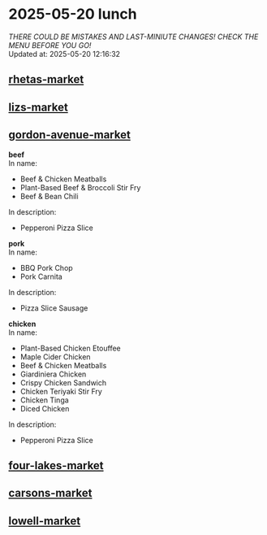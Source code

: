 # 2025-05-20 lunch  
*THERE COULD BE MISTAKES AND LAST-MINIUTE CHANGES! CHECK THE MENU BEFORE YOU GO!*  
Updated at: 2025-05-20 12:16:32  
## [rhetas-market](https://wisc-housingdining.nutrislice.com/menu/rhetas-market/lunch/2025-05-20)  
## [lizs-market](https://wisc-housingdining.nutrislice.com/menu/lizs-market/lunch/2025-05-20)  
## [gordon-avenue-market](https://wisc-housingdining.nutrislice.com/menu/gordon-avenue-market/lunch/2025-05-20)  
**beef**  
In name:   
 - Beef & Chicken Meatballs  
 - Plant-Based Beef & Broccoli Stir Fry  
 - Beef & Bean Chili  
  
In description:   
 - Pepperoni Pizza Slice  
  
**pork**  
In name:   
 - BBQ Pork Chop  
 - Pork Carnita  
  
In description:   
 - Pizza Slice Sausage  
  
**chicken**  
In name:   
 - Plant-Based Chicken Etouffee  
 - Maple Cider Chicken  
 - Beef & Chicken Meatballs  
 - Giardiniera Chicken  
 - Crispy Chicken Sandwich  
 - Chicken Teriyaki Stir Fry  
 - Chicken Tinga  
 - Diced Chicken  
  
In description:   
 - Pepperoni Pizza Slice  
  
## [four-lakes-market](https://wisc-housingdining.nutrislice.com/menu/four-lakes-market/lunch/2025-05-20)  
## [carsons-market](https://wisc-housingdining.nutrislice.com/menu/carsons-market/lunch/2025-05-20)  
## [lowell-market](https://wisc-housingdining.nutrislice.com/menu/lowell-market/lunch/2025-05-20)  
  
